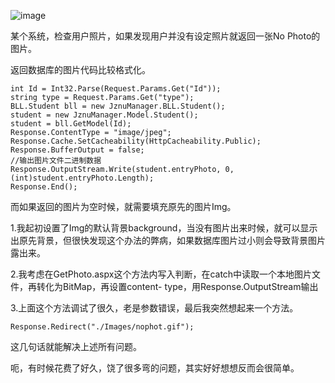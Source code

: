

![image](https://e25ba8-log4d-c.dijingchao.com/upload_dropbox/201612/404.png)

某个系统，检查用户照片，如果发现用户并没有设定照片就返回一张No Photo的图片。

返回数据库的图片代码比较格式化。

    
    
    int Id = Int32.Parse(Request.Params.Get("Id"));
    string type = Request.Params.Get("type");
    BLL.Student bll = new JznuManager.BLL.Student();
    student = new JznuManager.Model.Student();
    student = bll.GetModel(Id);
    Response.ContentType = "image/jpeg";
    Response.Cache.SetCacheability(HttpCacheability.Public);
    Response.BufferOutput = false;
    //输出图片文件二进制数据
    Response.OutputStream.Write(student.entryPhoto, 0, (int)student.entryPhoto.Length);
    Response.End();

而如果返回的图片为空时候，就需要填充原先的图片Img。

1.我起初设置了Img的默认背景background，当没有图片出来时候，就可以显示出原先背景，但很快发现这个办法的弊病，如果数据库图片过小则会导致背景图片
露出来。

2.我考虑在GetPhoto.aspx这个方法内写入判断，在catch中读取一个本地图片文件，再转化为BitMap，再设置content-
type，用Response.OutputStream输出

3.上面这个方法调试了很久，老是参数错误，最后我突然想起来一个方法。

    
    
```
Response.Redirect("./Images/nophot.gif");
```

这几句话就能解决上述所有问题。

呃，有时候花费了好久，饶了很多弯的问题，其实好好想想反而会很简单。


